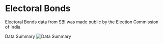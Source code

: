 # Electoral Bonds
Electoral Bonds data from SBI was made public by the Election Commission of India. 

Data Summary
![Data Summary](https://raw.githubusercontent.com/arafkarsh/electoralbonds/main/diagrams/EB-Linking-Data.png)

